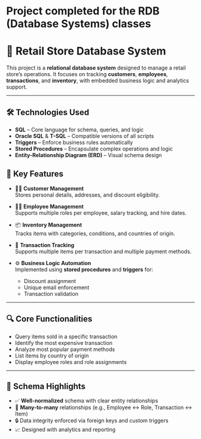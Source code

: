 # Project completed for the RDB (Database Systems) classes
# 🏬 Retail Store Database System

This project is a **relational database system** designed to manage a retail store’s operations. It focuses on tracking **customers**, **employees**, **transactions**, and **inventory**, with embedded business logic and analytics support.

---
## 🛠️ Technologies Used

- **SQL** – Core language for schema, queries, and logic  
- **Oracle SQL** & **T-SQL** – Compatible versions of all scripts  
- **Triggers** – Enforce business rules automatically  
- **Stored Procedures** – Encapsulate complex operations and logic  
- **Entity-Relationship Diagram (ERD)** – Visual schema design

## 🚀 Key Features

- 🧍‍♀️ **Customer Management**  
  Stores personal details, addresses, and discount eligibility.

- 🧑‍💼 **Employee Management**  
  Supports multiple roles per employee, salary tracking, and hire dates.

- 📦 **Inventory Management**  
  Tracks items with categories, conditions, and countries of origin.

- 🧾 **Transaction Tracking**  
  Supports multiple items per transaction and multiple payment methods.

- ⚙️ **Business Logic Automation**  
  Implemented using **stored procedures** and **triggers** for:
  - Discount assignment  
  - Unique email enforcement  
  - Transaction validation

---

## 🔍 Core Functionalities

- Query items sold in a specific transaction  
- Identify the most expensive transaction  
- Analyze most popular payment methods  
- List items by country of origin  
- Display employee roles and role assignments  

---

## 🧩 Schema Highlights

- ✅ **Well-normalized** schema with clear entity relationships  
- 🔁 **Many-to-many** relationships (e.g., Employee ↔ Role, Transaction ↔ Item)  
- 🔒 Data integrity enforced via foreign keys and custom triggers  
- 📈 Designed with analytics and reporting
